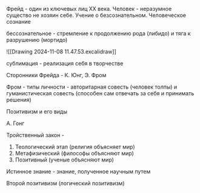 Фрейд - один из ключевых лиц XX века.
Человек - неразумное существо не хозяин себе.
Учение о безсознательном. 
Человеческое сознание 

бессознательное - стремление к продолжению рода (либидо) и тяга к разрушению (мортидо)

![[Drawing 2024-11-08 11.47.53.excalidraw]]

сублимация - реализация себя в творчестве

Сторонники Фрейда - К. Юнг, Э. Фром

Фром - типы личности - авторитарная совесть (человек толпы) и гуманистическая совесть (способен сам отвечать за себя и принимать решения)

Позитивизм и его виды

А. Гонг

Тройственный закон - 
1. Теологический этап (религия объясняет мир)
2. Метафизический (философы объясняют мир)
3. Позитивный (ученые объясняют мир)

Истинное знание - знание, полученное научным путем 
   
Второй позитивизм (логический позитивизм)